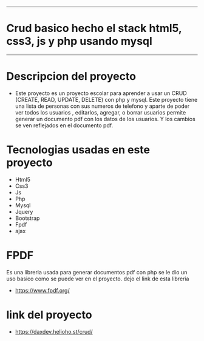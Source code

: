 *****************************************************************************
# Crud basico hecho el stack html5, css3, js y php usando mysql

*****************************************************************************

# Descripcion del proyecto 

* Este proyecto es un proyecto escolar para aprender a usar un CRUD (CREATE, READ, UPDATE, DELETE) con php y mysql.
Este proyecto tiene una lista de personas con sus numeros de telefono y aparte de poder ver todos los 
usuarios , editarlos, agregar, o borrar usuarios permite generar un documento pdf con los datos de los usuarios.
Y los cambios se ven reflejados en el documento pdf.


# Tecnologias usadas en este proyecto

* Html5
* Css3
* Js
* Php
* Mysql
* Jquery
* Bootstrap
* Fpdf
* ajax

# FPDF 

Es una libreria usada para generar documentos pdf con php se le dio un uso basico como se puede ver en el proyecto.
dejo el link de esta libreria

* https://www.fpdf.org/

# link del proyecto

* https://daxdev.helioho.st/crud/
